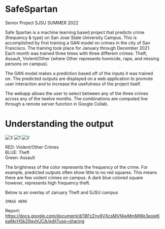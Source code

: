 # SafeSpartan
Senior Project SJSU SUMMER 2022

Safe Spartan is a machine learning based project that predicts crime (frequency & type) on San Jose State University Campus. This is accomplished by first training a GAN model on crimes in the city of San Francisco. The training took place for January through December 2021. Each month was trained three times with three different crimes: Theft, Assault, Violent/Other (where Other represents homicide, rape, and missing persons on campus).  

The GAN model makes a prediction based off of the inputs it was trained on. The predicted outputs are displayed on a web application to promote user interaction and to increase the usefulness of the project itself.  

The webapp allows the user to select between any of the three crimes across any of the twelve months. The combinations are computed live through a remote server function in Google Collab.  

# Understanding the output

![3](https://user-images.githubusercontent.com/29829945/182503127-0f1cbf71-f229-47c1-a882-3156d5be0b21.jpg)
![1](https://user-images.githubusercontent.com/29829945/182503104-a7acd9df-96d0-4593-b916-edb8bdec21dd.jpg)
![2](https://user-images.githubusercontent.com/29829945/182503119-3806318d-1f50-436b-9c86-19cedbeb113a.jpg)


RED: Violent/Other Crimes  
BLUE: Theft  
Green: Assault  

The brightness of the color represents the frequency of the crime. For example, predicted outputs often show little to no red squares. This means there are few violent crimes on campus. A dark blue colored square however, represents high frequency theft.

Below is an overlay of January Theft and SJSU campus

`IMAGE HERE`


Report: https://docs.google.com/document/d/18FzZny6VXcsMVf4wMmMWe3eoieKea6krHSk29qvhUCA/edit?usp=sharing
